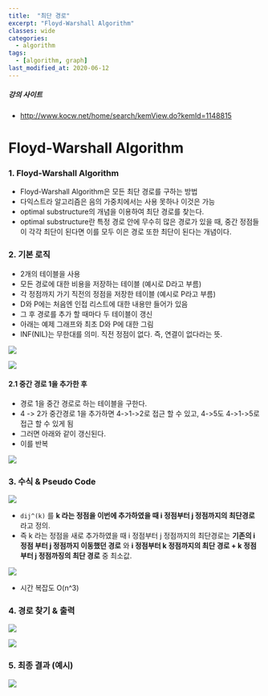 ```yaml
---
title:  "최단 경로"
excerpt: "Floyd-Warshall Algorithm"
classes: wide
categories:
  - algorithm
tags:
  - [algorithm, graph]
last_modified_at: 2020-06-12
---
```




##### 강의 사이트

* http://www.kocw.net/home/search/kemView.do?kemId=1148815



# Floyd-Warshall Algorithm

### 1. Floyd-Warshall Algorithm

* Floyd-Warshall Algorithm은 모든 최단 경로를 구하는 방법
* 다익스트라 알고리즘은 음의 가중치에서는 사용 못하나 이것은 가능
* optimal substructure의 개념을 이용하여 최단 경로를 찾는다.
* optimal substructure란 특정 경로 안에 무수히 많은 경로가 있을 때, 중간 정점들이 각각 최단이 된다면 이를 모두 이은 경로 또한 최단이 된다는 개념이다.



### 2. 기본 로직

* 2개의 테이블을 사용
* 모든 경로에 대한 비용을 저장하는 테이블 (예시로 D라고 부름)
* 각 정점까지 가기 직전의 정점을 저장한 테이블 (예시로 P라고 부름)
* D와 P에는 처음엔 인접 리스트에 대한 내용만 들어가 있음
* 그 후 경로를 추가 할 때마다 두 테이블이 갱신
* 아래는 예제 그래프와 최초 D와 P에 대한 그림
* INF(NIL)는 무한대를 의미. 직전 정점이 없다. 즉, 연결이 없다라는 뜻.

![]({{site.url}}/assets/images/algo202.PNG)

![]({{site.url}}/assets/images/algo203.PNG)



#### 2.1 중간 경로 1을 추가한 후

* 경로 1을 중간 경로로 하는 테이블을 구한다.
* 4 -> 2가 중간경로 1을 추가하면 4->1->2로 접근 할 수 있고, 4->5도 4->1->5로 접근 할 수 있게 됨
* 그러면 아래와 같이 갱신된다.
* 이를 반복

![]({{site.url}}/assets/images/algo204.PNG)



### 3. 수식 & Pseudo Code

![]({{site.url}}/assets/images/algo205.PNG)

* `dij^(k)` 를 **k 라는 정점을 이번에 추가하였을 때 i 정점부터 j 정점까지의 최단경로** 라고 정의.
* 즉 k 라는 정점을 새로 추가하였을 때 i 정점부터 j 정점까지의 최단경로는 **기존의 i 정점 부터 j 정점까지 이동했던 경로** 와 **i 정점부터 k 정점까지의 최단 경로 + k 정점부터 j 정점까징의 최단 경로** 중 최소값.

![]({{site.url}}/assets/images/algo206.PNG)

* 시간 복잡도 O(n^3)



### 4. 경로 찾기 & 출력

![]({{site.url}}/assets/images/algo208.PNG)

![]({{site.url}}/assets/images/algo209.PNG)



### 5. 최종 결과 (예시)

![]({{site.url}}/assets/images/algo207.PNG)